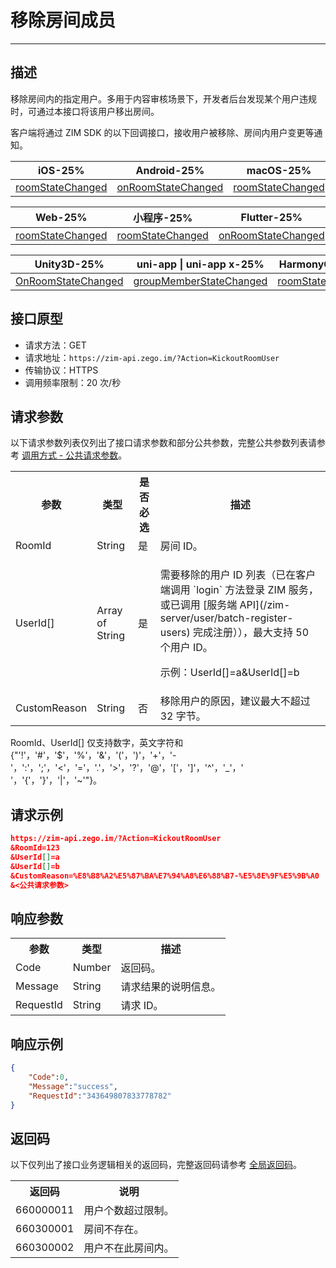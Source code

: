 
# 移除房间成员

- - -

## 描述

移除房间内的指定用户。多用于内容审核场景下，开发者后台发现某个用户违规时，可通过本接口将该用户移出房间。

客户端将通过 ZIM SDK 的以下回调接口，接收用户被移除、房间内用户变更等通知。

| iOS-25% | Android-25% | macOS-25% | Windows-25% |
|-----|---------|--------|---------|
| [roomStateChanged](https://doc-zh.zego.im/article/api?doc=zim_API~objective-c_ios~protocol~ZIMEventHandler#zim-room-state-changed-event-extended-data) | [onRoomStateChanged](https://doc-zh.zego.im/article/api?doc=zim_API~java_android~class~ZIMEventHandler#on-room-state-changed) | [roomStateChanged](https://doc-zh.zego.im/article/api?doc=zim_API~objective-c_macos~protocol~ZIMEventHandler#zim-room-state-changed-event-extended-data) | [onRoomStateChanged](https://doc-zh.zego.im/article/api?doc=zim_API~cpp_windows~class~ZIMEventHandler#on-room-state-changed) |

| Web-25% | 小程序-25% | Flutter-25% | React Native-25% | 
|-----|---------|---------|---------|
| [roomStateChanged](https://doc-zh.zego.im/article/api?doc=zim_API~javascript_web~interface~ZIMEventHandler#room-state-changed) | [roomStateChanged](https://doc-zh.zego.im/article/api?doc=zim_API~javascript_wxxcx~interface~ZIMEventHandler#room-state-changed) | [onRoomStateChanged](https://pub.dev/documentation/zego_zim/latest/zego_zim/ZIMEventHandler/onRoomStateChanged.html) | [groupMemberStateChanged](https://doc-zh.zego.im/article/api?doc=zim_API~javascript_react-native~interface~ZIMEventHandler#group-member-state-changed) |

| Unity3D-25% | uni-app \| uni-app x-25% |  HarmonyOS-25% | 
|---------|--------------|-----------|
| [OnRoomStateChanged](https://doc-zh.zego.im/article/api?doc=zim_API~cs_unity3d~class~ZIMEventHandler#on-room-state-changed) |[groupMemberStateChanged](https://doc-zh.zego.im/article/api?doc=zim_API~javascript_uni-app~interface~ZIMEventHandler#group-member-state-changed) |[roomStateChanged](https://doc-zh.zego.im/article/api?doc=zim_API~javascript_harmony~interface~ZIMEventHandler#room-state-changed) | |

## 接口原型

- 请求方法：GET
- 请求地址：`https://zim-api.zego.im/?Action=KickoutRoomUser`
- 传输协议：HTTPS
- 调用频率限制：20 次/秒

## 请求参数

以下请求参数列表仅列出了接口请求参数和部分公共参数，完整公共参数列表请参考 [调用方式 - 公共请求参数](/zim-server/accessing-server-apis#2-公共参数)。

<table>
  <tbody><tr>
    <th>参数</th>
    <th>类型</th>
    <th>是否必选</th>
    <th>描述</th>
  </tr>
  <tr>
    <td>RoomId</td>
    <td>String</td>
    <td>是</td>
    <td>房间 ID。</td>
  </tr>
  <tr>
    <td>UserId[]</td>
    <td>Array of String</td>
    <td>是</td>
    <td><p>需要移除的用户 ID 列表（已在客户端调用 `login` 方法登录 ZIM 服务，或已调用 [服务端 API](/zim-server/user/batch-register-users) 完成注册）），最大支持 50 个用户 ID。</p><p>
</p><p>示例：UserId[]=a&amp;UserId[]=b</p><p></p></td>
  </tr>
  <tr>
    <td>CustomReason</td>
    <td>String</td>
    <td>否</td>
    <td>移除用户的原因，建议最大不超过 32 字节。</td>
  </tr>
</tbody></table>

<Note title="说明">

RoomId、UserId[] 仅支持数字，英文字符和 {"'!'，'#'，'$'，'%'，'&'，'('，')'，'+'，'-'，':'，';'，'<'，'='，'.'，'>'，'?'，'@'，'['，']'，'^'，'_'，' '，'{'，'}'，'|'，'~'"}。
</Note>

## 请求示例

```json
https://zim-api.zego.im/?Action=KickoutRoomUser
&RoomId=123
&UserId[]=a
&UserId[]=b
&CustomReason=%E8%B8%A2%E5%87%BA%E7%94%A8%E6%88%B7-%E5%8E%9F%E5%9B%A0
&<公共请求参数>
```

## 响应参数

<table>
  <tbody><tr>
    <th>参数</th>
    <th>类型</th>
    <th>描述</th>
  </tr>
  <tr>
    <td>Code</td>
    <td>Number</td>
    <td>返回码。</td>
  </tr>
  <tr>
    <td>Message</td>
    <td>String</td>
    <td>请求结果的说明信息。</td>
  </tr>
  <tr>
    <td>RequestId</td>
    <td>String</td>
    <td>请求 ID。</td>
  </tr>
</tbody></table>


## 响应示例

```json
{
    "Code":0,
    "Message":"success",
    "RequestId":"343649807833778782"
}
```


## 返回码

以下仅列出了接口业务逻辑相关的返回码，完整返回码请参考 [全局返回码](/zim-server/return-codes)。

<table>
  
  <tbody><tr>
    <th>返回码</th>
    <th>说明</th>
  </tr>
  <tr>
    <td>660000011</td>
    <td>用户个数超过限制。</td>
  </tr>
  <tr>
    <td>660300001</td>
    <td>房间不存在。</td>
  </tr>
  <tr>
    <td>660300002</td>
    <td>用户不在此房间内。</td>
  </tr>
</tbody></table>
